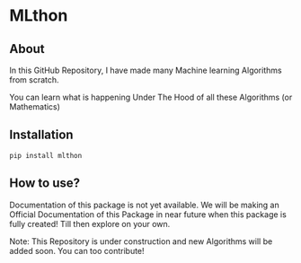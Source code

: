 # MLthon

## About

In this GitHub Repository, I have made many Machine learning Algorithms from scratch.

You can learn what is happening Under The Hood of all these Algorithms (or Mathematics)

## Installation

```
pip install mlthon
```

## How to use?

Documentation of this package is not yet available. We will be making an Official Documentation of this Package in near future when this package is fully created! Till then explore on your own.

Note: This Repository is under construction and new Algorithms will be added soon. You can too contribute!
